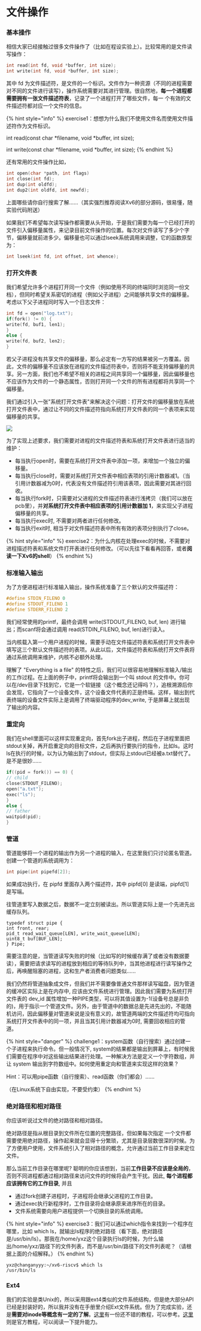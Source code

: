 # 文件操作

### 基本操作

相信大家已经接触过很多文件操作了（比如在程设实验上）。比较常用的是文件读写操作：

```c
int read(int fd, void *buffer, int size);
int write(int fd, void *buffer, int size);
```

其中 fd 为文件描述符，是文件的一个标识。文件作为一种资源（不同的进程需要对不同的文件进行读写），操作系统需要对其进行管理。很自然地，**每一个进程都需要拥有一张文件描述符表**，记录了一个进程打开了哪些文件，每一 个有效的文件描述符都对应一个文件的信息。

{% hint style="info" %}
exercise1：想想为什么我们不使用文件名而使用文件描述符作为文件标识。

int read(const char \*filename, void \*buffer, int size);&#x20;

int write(const char \*filename, void \*buffer, int size);
{% endhint %}

还有常用的文件操作比如，

```c
int open(char *path, int flags)
int close(int fd);
int dup(int oldfd);
int dup2(int oldfd, int newfd);
```

上面哪些请你自行搜索了解......（其实强烈推荐阅读Xv6的部分源码，很易懂，随实验代码附送）

如果我们不希望每次读写操作都需要从头开始，于是我们需要为每一个已经打开的文件引入偏移量属性，来记录目前文件操作的位置。每次对文件读写了多少个字节，偏移量就前进多少。偏移量也可以通过lseek系统调用来调整，它的函数原型为：

```c
int lseek(int fd, int offset, int whence);
```

### 打开文件表

我们希望允许多个进程打开同一个文件（例如使用不同的终端同时浏览同一份文档），但同时希望关系密切的进程（例如父子进程）之间能够共享文件的偏移量。考虑以下父子进程同时写入一个日志文件：

```c
int fd = open("log.txt");
if(fork() != 0) {
write(fd, buf1, len1);
}
else {
write(fd, buf2, len2);
}
```

若父子进程没有共享文件的偏移量，那么必定有一方写的结果被另一方覆盖。因此，文件的偏移量不应该放在进程的文件描述符表中，否则将不能支持偏移量的共享。另一方面，我们也不希望不相关的进程之间共享同一个偏移量，因此偏移量也不应该作为文件的一个静态属性，否则打开同一个文件的所有进程都将共享同一个偏移量。

我们通过引入一张"系统打开文件表"来解决这个问题：打开文件的偏移量放在系统打开文件表中，通过让不同的文件描述符指向系统打开文件表的同一个表项来实现偏移量的共享。

![](../../.gitbook/assets/dakaiwenjian.png)

为了实现上述要求，我们需要对进程的文件描述符表和系统打开文件表进行适当的维护：

* 每当执行open时，需要在系统打开文件表中添加一项，来增加一个独立的偏移量。
* 每当执行close时，需要对系统打开文件表中相应表项的引用计数器减1。（当引用计数器减为0时，代表没有文件描述符引用该表项，因此需要对其进行回收。
* 每当执行fork时，只需要对父进程的文件描述符表进行浅拷贝（我们可以放在pcb里），并**对系统打开文件表中相应表项的引用计数器加 1**，来实现父子进程偏移量的共享。
* 每当执行exec时, 不需要对两者进行任何修改。
* 每当执行exit时, 相当于对文件描述符表中所有有效的表项分别执行了close。

{% hint style="info" %}
exercise2：为什么内核在处理exec的时候，不需要对进程描述符表和系统文件打开表进行任何修改。（可以先往下看看再回答，或者**阅读一下Xv6的shell**）
{% endhint %}

### 标准输入输出

为了方便进程进行标准输入输出，操作系统准备了三个默认的文件描述符：

```c
#define STDIN_FILENO 0
#define STDOUT_FILENO 1
#define STDERR_FILENO 2
```

我们经常使用的printf，最终会调用 write(STDOUT\_FILENO, buf, len) 进行输出；而scanf将会通过调用 read(STDIN\_FILENO, buf, len)进行读入。

当内核载入第一个用户进程的时候，需要手动在文件描述符表和系统打开文件表中填写这三个默认文件描述符的表项。从此以后，文件描述符表和系统打开文件表将通过系统调用来维护，内核不必额外处理。

理解了 "Everything is a file" 的特性之后，我们可以很容易地理解标准输入/输出的工作过程。在上面的例子中，printf将会输出到一个叫 stdout 的文件中。你可以在/dev目录下找到它，它是一个软链接（这个概念还记得吗？），追根溯源后你会发现，它指向了一个设备文件，这个设备文件代表的正是终端。这样，输出到代表终端的设备文件实际上是调用了终端驱动程序的dev\_write, 于是屏幕上就出现了输出的内容。

### 重定向

我们在shell里面可以这样实现重定向，首先fork出子进程，然后在子进程里面把stdout关掉，再开启重定向的目标文件，之后再执行要执行的指令，比如ls。这时ls在执行的时候，以为认为输出到了stdout，但实际上stdout已经被a.txt替代了。是不是很妙......

```c
if((pid = fork()) == 0) {
// child
close(STDOUT_FILENO);
open("a.txt");
exec("ls");
}
else {
// father
waitpid(pid);
}
```

### 管道

管道能够将一个进程的输出作为另一个进程的输入，在这里我们只讨论匿名管道。创建一个管道的系统调用为：

```c
int pipe(int pipefd[2]);
```

如果成功执行，在 pipfd 里面存入两个描述符，其中 pipfd\[0] 是读端，pipfd\[1] 是写端。

往管道里写入数据之后，数据不一定立刻被读出。所以管道实际上是一个先进先出缓存队列。

```
typedef struct pipe {
int front, rear;
pid_t read_wait_queue[LEN], write_wait_queue[LEN];
uint8_t buf[BUF_LEN];
} Pipe;
```

需要注意的是，当管道读写失败的时候（比如写的时候缓存满了或者没有数据要读），需要把请求读写的进程放到相应的等待队列中，当其他进程进行读写操作之后，再唤醒阻塞的进程，这和生产者消费者问题类似......

我们仍然将管道抽象成文件，但我们并不需要像普通文件那样读写磁盘，因为管道的缓冲区实际上是在内存中, 应该由文件系统进行管理。因此我们需要为系统打开文件表的 dev\_id 属性增加一种PIPE类型，可以将其值设置为-1(设备号总是非负的)，用于指示一个管道文件。另外，由于管道中的数据总是先进先出的，不能随机访问，因此偏移量对管道来说是没有意义的，故管道两端的文件描述符均可指向系统打开文件表中的同一项，并且当其引用计数器减为0时, 需要回收相应的管道。



{% hint style="danger" %}
challenge1：system函数（自行搜索）通过创建一个子进程来执行命令。但一般情况下, system的结果都是输出到屏幕上，有时候我们需要在程序中对这些输出结果进行处理。一种解决方法是定义一个字符数组，并让 system 输出到字符数组中。如何使用重定向和管道来实现这样的效果？

Hint：可以用pipe函数（自行搜索）、read函数（你们都会）......

（在Linux系统下自由实现，不要受约束）
{% endhint %}

### 绝对路径和相对路径

你应该听说过文件的绝对路径和相对路径。

绝对路径是指从根目录到文件所在位置的完整路径，但如果每次指定 一个文件都需要使用绝对路径，操作起来就会显得十分繁琐，尤其是目录层数很深的时候。为了方便用户使用，文件系统引入了相对路径的概念，允许通过当前工作目录来定位文件。

那么当前工作目录在哪里呢? 聪明的你应该想到，当前**工作目录不应该是全局的**，否则不同进程都通过相对路径来访问文件的时候将会产生干扰。因此, **每个进程都应该拥有它的工作目录**, 并且

* 通过fork创建子进程时，子进程将会继承父进程的工作目录。
* 通过exec执行新程序时，工作目录将会继承原来进序所在的目录。
* 文件系统需要向用户进程提供一个切换目录的系统调用。

{% hint style="info" %}
exercise3：我们可以通过which指令来找到一个程序在哪里，比如 which ls，就输出ls程序的绝对路径（看下面，绝对路径是/usr/bin/ls）。那我在/home/yxz这个目录执行ls的时候，为什么输出/home/yxz/路径下的文件列表，而不是/usr/bin/路径下的文件列表呢？（请根据上面的介绍解释。）
{% endhint %}

```shell
yxz@changanyyy:~/xv6-riscv$ which ls
/usr/bin/ls
```

### Ext4

我们的实验是类Unix的，所以采用跟ext4类似的文件系统结构，但是绝大部分API已经是封装好的，所以我并没有在手册里介绍Ext文件系统。但为了完成实验，还是**需要对inode等概念有一定的了解**。[这里](https://www.junmajinlong.com/linux/ext\_filesystem/)有一份还不错的教程，可以参考。[这里](https://ext4.wiki.kernel.org/index.php/Ext4\_Disk\_Layout)则是官方教程，可以阅读一下提升能力。
